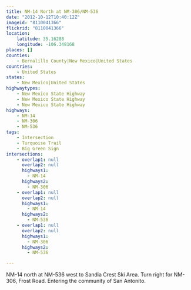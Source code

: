 ```yaml
---
title: NM-14 North at NM-306/NM-536
date: "2012-10-12T10:40:12Z"
imageid: "8110041366"
flickrid: "8110041366"
location:
    latitude: 35.16288
    longitude: -106.348168
places: []
counties:
    - Bernalillo County|New Mexico|United States
countries:
    - United States
states:
    - New Mexico|United States
highwaytypes:
    - New Mexico State Highway
    - New Mexico State Highway
    - New Mexico State Highway
highways:
    - NM-14
    - NM-306
    - NM-536
tags:
    - Intersection
    - Turquoise Trail
    - Big Green Sign
intersections:
    - overlap1: null
      overlap2: null
      highways1:
        - NM-14
      highways2:
        - NM-306
    - overlap1: null
      overlap2: null
      highways1:
        - NM-14
      highways2:
        - NM-536
    - overlap1: null
      overlap2: null
      highways1:
        - NM-306
      highways2:
        - NM-536

---
```

NM-14 north at NM-536 west to Sandia Crest Ski Area.  Turn right for NM-306, Frost Road.  Entering the community of San Antonito.